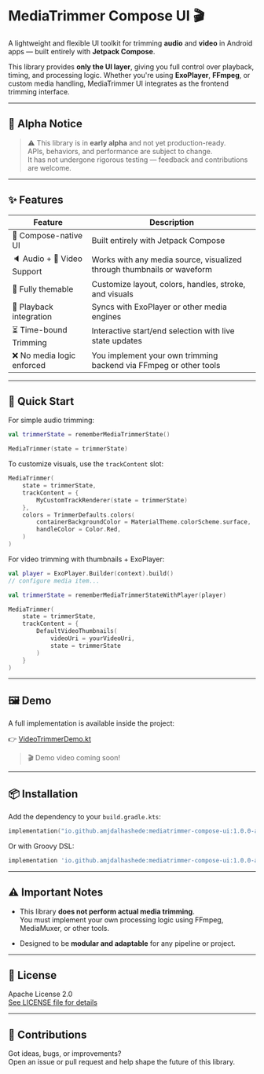 # MediaTrimmer Compose UI 🎬

A lightweight and flexible UI toolkit for trimming **audio** and **video** in Android apps — built entirely with **Jetpack Compose**.

This library provides **only the UI layer**, giving you full control over playback, timing, and processing logic. Whether you're using **ExoPlayer**, **FFmpeg**, or custom media handling, MediaTrimmer UI integrates as the frontend trimming interface.

---

## 🚧 Alpha Notice

> ⚠️ This library is in **early alpha** and not yet production-ready.  
> APIs, behaviors, and performance are subject to change.  
> It has not undergone rigorous testing — feedback and contributions are welcome.

---

## ✨ Features

| Feature                    | Description                                                                 |
|---------------------------|-----------------------------------------------------------------------------|
| 🧱 Compose-native UI       | Built entirely with Jetpack Compose                                         |
| 🔈 Audio + 🎥 Video Support | Works with any media source, visualized through thumbnails or waveform      |
| 🧩 Fully themable          | Customize layout, colors, handles, stroke, and visuals                      |
| 🔗 Playback integration    | Syncs with ExoPlayer or other media engines                                 |
| ⏳ Time-bound Trimming     | Interactive start/end selection with live state updates                     |
| ❌ No media logic enforced | You implement your own trimming backend via FFmpeg or other tools          |

---

## 🚀 Quick Start

For simple audio trimming:

```kotlin
val trimmerState = rememberMediaTrimmerState()

MediaTrimmer(state = trimmerState)
```

To customize visuals, use the `trackContent` slot:

```kotlin
MediaTrimmer(
    state = trimmerState,
    trackContent = {
        MyCustomTrackRenderer(state = trimmerState)
    },
    colors = TrimmerDefaults.colors(
        containerBackgroundColor = MaterialTheme.colorScheme.surface,
        handleColor = Color.Red,
    )
)
```

For video trimming with thumbnails + ExoPlayer:

```kotlin
val player = ExoPlayer.Builder(context).build()
// configure media item...

val trimmerState = rememberMediaTrimmerStateWithPlayer(player)

MediaTrimmer(
    state = trimmerState,
    trackContent = {
        DefaultVideoThumbnails(
            videoUri = yourVideoUri,
            state = trimmerState
        )
    }
)
```

---

## 🖼️ Demo

A full implementation is available inside the project:

👉 [VideoTrimmerDemo.kt](https://github.com/AmjdAlhashede/MediaTrimmerUI/blob/master/app/src/main/java/io/github/mediatrimmer/demo/VideoTrimmerDemo.kt)   

> 🎬 Demo video coming soon!

--- 

## 📦 Installation

Add the dependency to your `build.gradle.kts`:

```kotlin
implementation("io.github.amjdalhashede:mediatrimmer-compose-ui:1.0.0-alpha3")
```

Or with Groovy DSL:

```groovy
implementation 'io.github.amjdalhashede:mediatrimmer-compose-ui:1.0.0-alpha3'
```

---

## ⚠️ Important Notes

- This library **does not perform actual media trimming**.  
  You must implement your own processing logic using FFmpeg, MediaMuxer, or other tools.

- Designed to be **modular and adaptable** for any pipeline or project.

---

## 📜 License

Apache License 2.0  
[See LICENSE file for details](./LICENSE)

---

## 🤝 Contributions

Got ideas, bugs, or improvements?  
Open an issue or pull request and help shape the future of this library.

